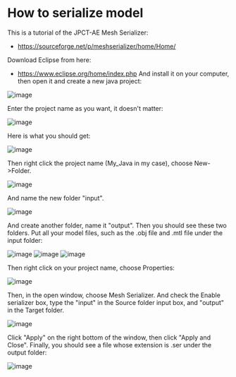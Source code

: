 # How to serialize model
This is a tutorial of the JPCT-AE Mesh Serializer:
- https://sourceforge.net/p/meshserializer/home/Home/

Download Eclipse from here:
- https://www.eclipse.org/home/index.php
And install it on your computer, then open it and create a new java project:

![image](https://github.com/pren1/JPCT_demo/raw/master/Image/1.png)

Enter the project name as you want, it doesn't matter:

![image](https://github.com/pren1/JPCT_demo/raw/master/Image/2.png)

Here is what you should get:

![image](https://github.com/pren1/JPCT_demo/raw/master/Image/3.png)

Then right click the project name (My_Java in my case), choose New->Folder. 

![image](https://github.com/pren1/JPCT_demo/raw/master/Image/4.png)

And name the new folder "input".

![image](https://github.com/pren1/JPCT_demo/raw/master/Image/5.png)

And create another folder, name it "output". Then you should see these two folders.
Put all your model files, such as the .obj file and .mtl file under the input folder:

![image](https://github.com/pren1/JPCT_demo/raw/master/Image/6.png)
![image](https://github.com/pren1/JPCT_demo/raw/master/Image/7.png)
![image](https://github.com/pren1/JPCT_demo/raw/master/Image/8.png)

Then right click on your project name, choose Properties:

![image](https://github.com/pren1/JPCT_demo/raw/master/Image/9.png)

Then, in the open window, choose Mesh Serializer. And check the Enable serializer box, type the "input"
in the Source folder input box, and "output" in the Target folder.

![image](https://github.com/pren1/JPCT_demo/raw/master/Image/10.png)

Click "Apply" on the right bottom of the window, then click "Apply and Close".
Finally, you should see a file whose extension is .ser under the output folder:

![image](https://github.com/pren1/JPCT_demo/raw/master/Image/11.png)
